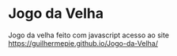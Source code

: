 # Jogo da Velha
 Jogo da velha feito com javascript
 acesso ao site  https://guilhermepie.github.io/Jogo-da-Velha/
